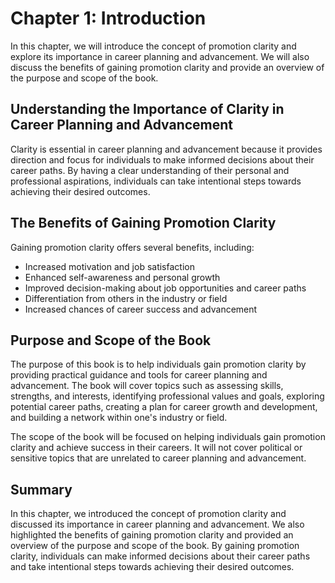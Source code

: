 Chapter 1: Introduction
=======================

In this chapter, we will introduce the concept of promotion clarity and explore its importance in career planning and advancement. We will also discuss the benefits of gaining promotion clarity and provide an overview of the purpose and scope of the book.

Understanding the Importance of Clarity in Career Planning and Advancement
--------------------------------------------------------------------------

Clarity is essential in career planning and advancement because it provides direction and focus for individuals to make informed decisions about their career paths. By having a clear understanding of their personal and professional aspirations, individuals can take intentional steps towards achieving their desired outcomes.

The Benefits of Gaining Promotion Clarity
-----------------------------------------

Gaining promotion clarity offers several benefits, including:

* Increased motivation and job satisfaction
* Enhanced self-awareness and personal growth
* Improved decision-making about job opportunities and career paths
* Differentiation from others in the industry or field
* Increased chances of career success and advancement

Purpose and Scope of the Book
-----------------------------

The purpose of this book is to help individuals gain promotion clarity by providing practical guidance and tools for career planning and advancement. The book will cover topics such as assessing skills, strengths, and interests, identifying professional values and goals, exploring potential career paths, creating a plan for career growth and development, and building a network within one's industry or field.

The scope of the book will be focused on helping individuals gain promotion clarity and achieve success in their careers. It will not cover political or sensitive topics that are unrelated to career planning and advancement.

Summary
-------

In this chapter, we introduced the concept of promotion clarity and discussed its importance in career planning and advancement. We also highlighted the benefits of gaining promotion clarity and provided an overview of the purpose and scope of the book. By gaining promotion clarity, individuals can make informed decisions about their career paths and take intentional steps towards achieving their desired outcomes.
